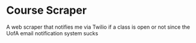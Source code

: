 # Course Scraper
 A web scraper that notifies me via Twilio if a class is open or not since the UofA email notification system sucks
